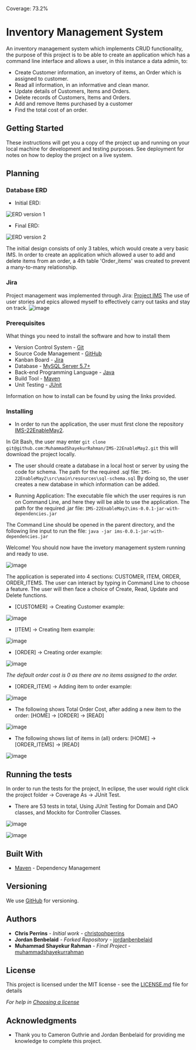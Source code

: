 Coverage: 73.2%
# Inventory Management System

An inventory management system which implements CRUD functionality, the purpose of this project is to be able to create an application which has a command line interface and allows a user, in this instance a data admin, to:
* Create Customer information, an invetory of items, an Order which is assigned to customer.
* Read all information, in an informative and clean manor.
* Update details of Customers, Items and Orders.
* Delete records of Customers, Items and Orders.
* Add and remove Items purchased by a customer
* Find the total cost of an order.


## Getting Started

These instructions will get you a copy of the project up and running on your local machine for development and testing purposes. See deployment for notes on how to deploy the project on a live system.

## Planning
### Database ERD
* Initial ERD:


![ERD version 1](https://user-images.githubusercontent.com/105277382/173213745-b3d36518-d6f6-42c4-8d41-4c2535f9ab10.png)


* Final ERD:


![ERD version 2](https://user-images.githubusercontent.com/105277382/173213750-7a327caf-78a0-4faf-aaa4-7889291b90a6.png)



The initial design consists of only 3 tables, which would create a very basic IMS. In order to create an application which allowed a user to add and delete items from an order, a 4th table 'Order_items' was created to prevent a many-to-many relationship.

### Jira
Project management was implemented through Jira: [Project IMS](https://msrqa.atlassian.net/jira/software/projects/IMS/boards/4/roadmap?shared=&atlOrigin=eyJpIjoiNDc2ZDU4OWRlMzAwNGYyYzk2ZjliNzY4ZTI1ZDEyMTgiLCJwIjoiaiJ9)
The use of user stories and epics allowed myself to effectively carry out tasks and stay on track.
![image](https://user-images.githubusercontent.com/105277382/173213782-8d4114f9-cfab-4435-bec7-2023ab1161c4.png)


### Prerequisites

What things you need to install the software and how to install them

* Version Control System - [Git](https://git-scm.com/downloads)
* Source Code Management - [GitHub](https://github.com/)
* Kanban Board - [Jira](https://www.atlassian.com/software/jira)
* Database - [MySQL Server 5.7+](https://www.mysql.com/products/workbench/)
* Back-end Programming Language - [Java](https://www.oracle.com/java/technologies/downloads/)
* Build Tool - [Maven](https://maven.apache.org/download.cgi)
* Unit Testing - [JUnit](https://junit.org/junit4/)

Information on how to install can be found by using the links provided.

### Installing

* In order to run the application, the user must first clone the repository [IMS-22EnableMay2](https://github.com/MuhammadShayekurRahman/IMS-22EnableMay2).

In Git Bash, the user may enter `git clone git@github.com:MuhammadShayekurRahman/IMS-22EnableMay2.git` this will download the project locally.

* The user should create a database in a local host or server by using the code for schema.
The path for the required .sql file: `IMS-22EnableMay2\src\main\resources\sql-schema.sql`
By doing so, the user creates a new database in which information can be added.

* Running Application:
The executable file which the user requires is run on Command Line, and here they will be able to use the application.
The path for the required .jar file: `IMS-22EnableMay2\ims-0.0.1-jar-with-dependencies.jar`

The Command Line should be opened in the parent directory, and the following line input to run the file: `java -jar ims-0.0.1-jar-with-dependencies.jar`

Welcome! You should now have the invetory management system running and ready to use.

![image](https://user-images.githubusercontent.com/105277382/173213885-d26b61a7-9dfc-4509-ad44-01f3129ec1ee.png)

The application is seperated into 4 sections: CUSTOMER, ITEM, ORDER, ORDER_ITEMS. The user can interact by typing in Command Line to choose a feature.
The user will then face a choice of Create, Read, Update and Delete functions. 

* [CUSTOMER] -> Creating Customer example:

![image](https://user-images.githubusercontent.com/105277382/173213988-754a9bfd-acb7-45fa-9dd2-5978b66109f7.png)

* [ITEM] -> Creating Item example:

![image](https://user-images.githubusercontent.com/105277382/173214029-a764e849-2083-4048-a2e2-a35658928025.png)


* [ORDER] -> Creating order example:

![image](https://user-images.githubusercontent.com/105277382/173214067-961c7a55-994e-4ad4-81a1-80602dcbabb0.png)

*The default order cost is 0 as there are no items assigned to the order.*

* [ORDER_ITEM] -> Adding item to order example:

![image](https://user-images.githubusercontent.com/105277382/173214107-643d3ac8-0e24-4c63-b97d-1abaee246efa.png)


* The following shows Total Order Cost, after adding a new item to the order: [HOME] -> [ORDER] -> [READ]


![image](https://user-images.githubusercontent.com/105277382/173214239-2649562a-a703-4749-becf-540699383771.png)

* The following shows list of items in (all) orders: [HOME] -> [ORDER_ITEMS] -> [READ]


![image](https://user-images.githubusercontent.com/105277382/173214287-e8cd57bf-f664-4dfd-a04c-fffe2b492613.png)


## Running the tests

In order to run the tests for the project, In eclipse, the user would right click the project folder -> Coverage As -> JUnit Test.

* There are 53 tests in total, Using JUnit Testing for Domain and DAO classes, and Mockito for Controller Classes.

![image](https://user-images.githubusercontent.com/105277382/173259998-a461d78c-e465-48f7-862e-8c123e0798e4.png)

![image](https://user-images.githubusercontent.com/105277382/173260243-b605a8fb-e55f-4cf1-bbff-ac8146f716cf.png)


## Built With

* [Maven](https://maven.apache.org/) - Dependency Management

## Versioning

We use [GitHub](https://github.com/) for versioning.

## Authors

* **Chris Perrins** - *Initial work* - [christophperrins](https://github.com/christophperrins)
* **Jordan Benbelaid** - *Forked Repository* - [jordanbenbelaid](https://github.com/jordanbenbelaid)
* **Muhammad Shayekur Rahman** - *Final Project* - [muhammadshayekurrahman](https://github.com/MuhammadShayekurRahman)

## License

This project is licensed under the MIT license - see the [LICENSE.md](LICENSE.md) file for details 

*For help in [Choosing a license](https://choosealicense.com/)*

## Acknowledgments

* Thank you to Cameron Guthrie and Jordan Benbelaid for providing me knowledge to complete this project.
